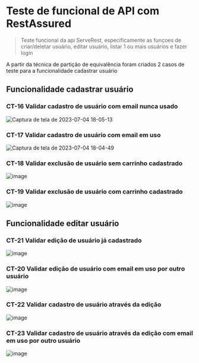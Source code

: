 # Teste de funcional de API com RestAssured

> Teste funcional da api ServeRest, especificamente as funçoes de criar/deletar usuário, editar usuário, listar 1 ou mais usuários e fazer login

A partir da técnica de partição de equivalência foram criados 2 casos de teste para a funcionalidade cadastrar usuário

## Funcionalidade cadastrar usuário

### CT-16 Validar cadastro de usuário com email nunca usado
![Captura de tela de 2023-07-04 18-05-13](https://github.com/wjonnty/testeAPI/assets/108878868/bba86d07-99e5-4af2-a1bb-8deca0701515)


### CT-17 Validar cadastro de usuário com email em uso
![Captura de tela de 2023-07-04 18-04-49](https://github.com/wjonnty/testeAPI/assets/108878868/58a9ec28-f85b-4e6e-aaf4-0bce63e4fa24)

### CT-18 Validar exclusão de usuário sem carrinho cadastrado
![image](https://github.com/wjonnty/testeAPI/assets/108878868/1ef9c435-90d1-422e-9028-5ac3f72945d0)

### CT-19 Validar exclusão de usuário com carrinho cadastrado
![image](https://github.com/wjonnty/testeAPI/assets/108878868/e170088d-cf67-47e4-96e9-f209c39ecb38)

## Funcionalidade editar usuário

### CT-21 Validar edição de usuário já cadastrado
![image](https://github.com/wjonnty/testeAPI/assets/108878868/00a8b808-1722-46a6-9218-6f1af52fe83f)

### CT-20 Validar edição de usuário com email em uso por outro usuário
![image](https://github.com/wjonnty/testeAPI/assets/108878868/dcf1f988-a9aa-40aa-ba84-175c0fa839a9)

### CT-22 Validar cadastro de usuário através da edição
![image](https://github.com/wjonnty/testeAPI/assets/108878868/29d797d8-3f70-4c48-a5f5-69f291919987)

### CT-23 Validar cadastro de usuário através da edição com email em uso por outro usuário
![image](https://github.com/wjonnty/testeAPI/assets/108878868/823380d8-d17d-4986-b3b5-379727dd0009)


